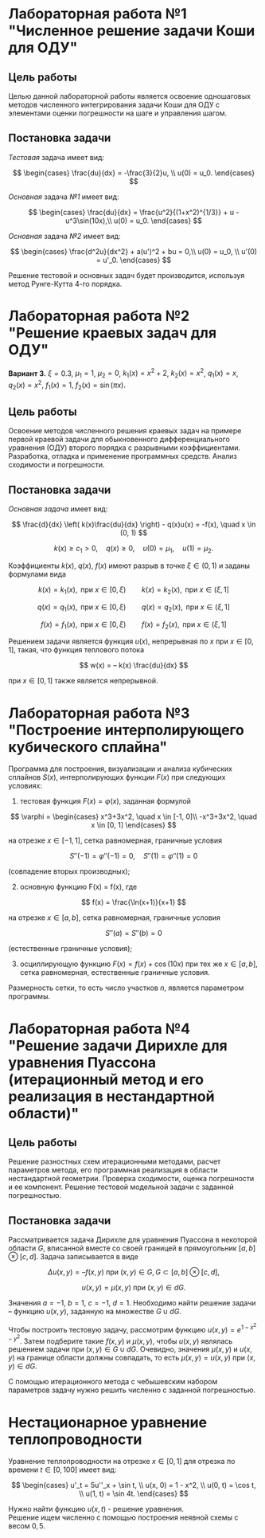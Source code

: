 # Лабораторная работа №1 "Численное решение задачи Коши для ОДУ"

## Цель работы

Целью данной лабораторной работы является освоение одношаговых методов численного интегрирования задачи Коши для ОДУ с элементами оценки погрешности на шаге и управления шагом.

## Постановка задачи

*Тестовая* задача имеет вид:

$$
\begin{cases}
    \frac{du}{dx} = -\frac{3}{2}u, \\
    u(0) = u_0.
\end{cases}
$$

*Основная* задача *№1* имеет вид:

$$
\begin{cases}
    \frac{du}{dx} = \frac{u^2}{(1+x^2)^{1/3}} + u - u^3\sin(10x),\\
    u(0) = u_0.
\end{cases}
$$

*Основная* задача *№2* имеет вид:

$$
    \begin{cases}
        \frac{d^2u}{dx^2} + a(u')^2 + bu = 0,\\
        u(0) = u_0, \\
        u'(0) =  u'_0.
    \end{cases}
$$

Решение тестовой и основных задач будет производится, используя метод Рунге-Кутта 4-го порядка.  

# Лабораторная работа №2 "Решение краевых задач для ОДУ"

**Вариант 3.** $\xi = 0.3$, $\mu_1 = 1$, $\mu_2 = 0$, $k_1(x) = x^2 + 2$, $k_2(x) = x^2$, $q_1(x) = x$, $q_2(x) = x^2$, $f_1(x) = 1$, $f_2(x) = \sin(\pi x)$. 

## Цель работы

Освоение методов численного решения краевых задач на примере первой краевой задачи для обыкновенного дифференциального уравнения (ОДУ) второго порядка с разрывными коэффициентами. Разработка, отладка и применение программных средств. Анализ сходимости и погрешности.

## Постановка задачи

*Основная задача* имеет вид:

$$
\frac{d}{dx} \left( k(x)\frac{du}{dx} \right) - q(x)u(x) = -f(x), \quad x \in (0, 1) 
$$

$$ 
k(x) \ge c_1 > 0, \quad q(x) \ge 0, \quad u(0)=\mu_1, \quad u(1) = \mu_2.
$$

Коэффициенты $k(x)$, $q(x)$, $f(x)$ имеют разрыв в точке $\xi \in (0, 1)$ и заданы формулами вида

$$
k(x) = k_1(x), \text{ при } x \in [0, \xi) \qquad k(x) = k_2(x), \text{ при } x \in (\xi, 1]
$$

$$
q(x) = q_1(x), \text{ при } x \in [0, \xi) \qquad q(x) = q_2(x), \text{ при } x \in (\xi, 1]
$$

$$
f(x) = f_1(x), \text{ при } x \in [0, \xi) \qquad f(x) = f_2(x), \text{ при } x \in (\xi, 1]
$$

Решением задачи является функция $u(x)$, непрерывная по $x$ при
$x ∈ [0, 1]$, такая, что функция теплового потока

$$
w(x) = – k(x) \frac{du}{dx}
$$

при $x ∈ [0, 1]$ также является непрерывной.


# Лабораторная работа №3 "Построение интерполирующего кубического сплайна"

Программа для построения, визуализации и анализа кубических сплайнов $S(x)$, интерполирующих функции $F(x)$ при следующих условиях:

1. тестовая функция $F(x) = \varphi(x)$, заданная формулой

$$
\varphi =
\begin{cases}
    x^3+3x^2, \quad x \in [-1, 0]\\
    -x^3+3x^2, \quad x \in [0, 1]
\end{cases}
$$

на отрезке $x \in [-1, 1]$, сетка равномерная, граничные условия

$$
S''(-1) = \varphi''(-1) = 0, \quad S''(1) = \varphi''(1) = 0
$$

(совпадение вторых производных);

2. основную функцию F(x) = f(x), где

$$
f(x) = \frac{\ln(x+1)}{x+1}
$$

на отрезке $x \in [a, b]$, сетка равномерная, граничные условия

$$
S''(a) = S''(b) = 0
$$

(естественные граничные условия);

3. осциллирующую функцию $F(x) = f(x) + \cos(10x)$ при тех же $x \in [a, b]$, сетка равномерная, естественные граничные условия.

Размерность сетки, то есть число участков $n$, является параметром программы.


# Лабораторная работа №4 "Решение задачи Дирихле для уравнения Пуассона (итерационный метод и его реализация в нестандартной области)"

## Цель работы

Решение разностных схем итерационными методами, расчет параметров метода, его программная реализация в области нестандартной геометрии. Проверка сходимости, оценка погрешности и ее компонент. Решение тестовой модельной задачи с заданной погрешностью.

## Постановка задачи

Рассматривается задача Дирихле для уравнения Пуассона в некоторой области $G$, вписанной вместе со своей границей в прямоугольник $[a, b]⊗[c, d]$.
Задача записывается в виде

$$
Δu(x, y) = –f(x, y) \text{ при } (x, y)∈ G, G⊂[a, b]⊗[c, d],
$$

$$
u(x, y) = μ(x, y) \text{ при } (x, y) ∈ dG.
$$

Значения $a=-1$, $b=1$, $c=-1$, $d=1$. Необходимо найти решение задачи – функцию $u(x, y)$, заданную на множестве $G ∪ dG$.

Чтобы построить тестовую задачу, рассмотрим функцию $u(x,y)=e^{1-x^2-y^2}$. Затем подберите такие $f(x, y)$ и $μ(x, y)$,
чтобы $u(x, y)$ являлась решением задачи при $(x, y) ∈ G ∪ dG$. Очевидно, значения $μ(x, y)$ и $u(x, y)$ на границе области должны совпадать, то есть $μ(x, y) = u(x, y)$
при $(x, y)∈dG$.

С помощью итерационного метода с чебышевским набором параметров задачу нужно решить численно с заданной погрешностью.


# Нестационарное уравнение теплопроводности

Уравнение теплопроводности на отрезке $x ∈ [0, 1]$ для отрезка по времени $t \in [0, 100]$ имеет вид:

$$
\begin{cases}
    u'_t = 5u''_x + \sin t, \\
    u(x, 0) = 1 - x^2, \\
    u(0, t) = \cos t, \\
    u(1, t) = \sin 4t.
\end{cases}
$$

Нужно найти функцию $u(x, t)$ - решение уравнения. \
Решение ищем численно с помощью построения неявной схемы с весом $0,5$. 
